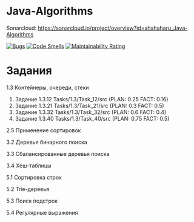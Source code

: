 # Java-Algorithms
Sonarcloud: https://sonarcloud.io/project/overview?id=ahahaharu_Java-Algorithms

[![Bugs](https://sonarcloud.io/api/project_badges/measure?project=ahahaharu_Java-Algorithms&metric=bugs)](https://sonarcloud.io/summary/new_code?id=ahahaharu_Java-Algorithms)
[![Code Smells](https://sonarcloud.io/api/project_badges/measure?project=ahahaharu_Java-Algorithms&metric=code_smells)](https://sonarcloud.io/summary/new_code?id=ahahaharu_Java-Algorithms)
[![Maintainability Rating](https://sonarcloud.io/api/project_badges/measure?project=ahahaharu_Java-Algorithms&metric=sqale_rating)](https://sonarcloud.io/summary/new_code?id=ahahaharu_Java-Algorithms)

# Задания
1.3 Контейнеры, очереди, стеки
  1) Задание 1.3.12 Tasks/1.3/Task_12/src (PLAN: 0.25 FACT: 0.16)
  2) Задание 1.3.21 Tasks/1.3/Task_21/src (PLAN: 0.3 FACT: 0.5)
  3) Задание 1.3.32 Tasks/1.3/Task_32/src (PLAN: 0.6 FACT: 0.4)
  4) Задание 1.3.40 Tasks/1.3/Task_40/src (PLAN: 0.75 FACT: 0.5)
     
2.5 Применение сортировок

3.2 Деревья бинарного поиска

3.3 Сбалансированные деревья поиска

3.4 Хеш-таблицы

5.1 Сортировка строк

5.2 Trie-деревья

5.3 Поиск подстрок

5.4 Регулярные выражения

